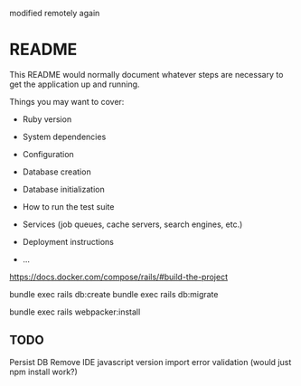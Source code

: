 modified remotely again

# README

This README would normally document whatever steps are necessary to get the
application up and running.

Things you may want to cover:

* Ruby version

* System dependencies

* Configuration

* Database creation

* Database initialization

* How to run the test suite

* Services (job queues, cache servers, search engines, etc.)

* Deployment instructions

* ...


https://docs.docker.com/compose/rails/#build-the-project

bundle exec rails db:create
bundle exec rails db:migrate

bundle exec rails webpacker:install



## TODO

Persist DB
Remove IDE javascript version import error validation   (would just npm install work?)




